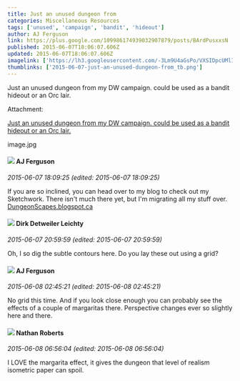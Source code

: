 ```yaml
---
title: Just an unused dungeon from
categories: Miscellaneous Resources
tags: ['unused', 'campaign', 'bandit', 'hideout']
author: AJ Ferguson
link: https://plus.google.com/109986174939032907879/posts/BArdPusxxsN
published: 2015-06-07T18:06:07.606Z
updated: 2015-06-07T18:06:07.606Z
imagelink: ['https://lh3.googleusercontent.com/-3Lm9U4aGsPo/VXSIDpcUMlI/AAAAAAAACaM/MxfoPia_qgM/w2425-h1847/image.jpg']
thumblinks: ['2015-06-07-just-an-unused-dungeon-from_tb.png']
---
```


Just an unused dungeon from my DW campaign. could be used as a bandit hideout or an Orc lair.


Attachment:

<a href='https://plus.google.com/photos/109986174939032907879/albums/6157696186736904097/6157696186767913554?sqi=100084733231320276299&sqsi=ce1a3f63-0134-470d-90ae-6eb5a12174e9'>Just an unused dungeon from my DW campaign. could be used as a bandit hideout or an Orc lair.</a>


image.jpg
<div id='comment z13iuno44xaaxdtlw22bxnmywwumentlz'>
  <h4><img src='{{site.baseurl}}//images/avatars/109986174939032907879_photo.jpg'> AJ Ferguson</h4>
      <p><cite>2015-06-07 18:09:25 (edited: 2015-06-07 18:09:25)</cite></p>
        <p>If you are so inclined, you can head over to my blog to check out my Sketchwork. There isn&#39;t much there yet, but I&#39;m migrating all my stuff over.<br /><a href="http://DungeonScapes.blogspot.ca" class="ot-anchor">DungeonScapes.blogspot.ca</a></p>
</div>
        

<div id='comment z13iuno44xaaxdtlw22bxnmywwumentlz'>
  <h4><img src='{{site.baseurl}}//images/avatars/107200488853215420475_photo.jpg'> Dirk Detweiler Leichty</h4>
      <p><cite>2015-06-07 20:59:59 (edited: 2015-06-07 20:59:59)</cite></p>
        <p>Oh, I so dig the subtle contours here. Do you lay these out using a grid?</p>
</div>
        

<div id='comment z13iuno44xaaxdtlw22bxnmywwumentlz'>
  <h4><img src='{{site.baseurl}}//images/avatars/109986174939032907879_photo.jpg'> AJ Ferguson</h4>
      <p><cite>2015-06-08 02:45:21 (edited: 2015-06-08 02:45:21)</cite></p>
        <p>No grid this time. And if you look close enough you can probably see the effects of a couple of margaritas there. Perspective changes ever so slightly here and there.</p>
</div>
        

<div id='comment z13iuno44xaaxdtlw22bxnmywwumentlz'>
  <h4><img src='{{site.baseurl}}//images/avatars/117646243340764868749_photo.jpg'> Nathan Roberts</h4>
      <p><cite>2015-06-08 06:56:04 (edited: 2015-06-08 06:56:04)</cite></p>
        <p>I LOVE the margarita effect, it gives the dungeon that level of realism isometric paper can spoil.</p>
</div>
        